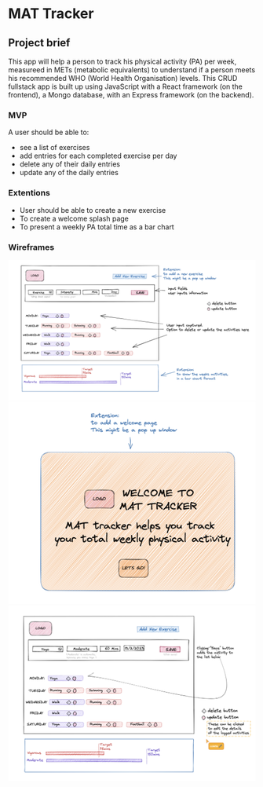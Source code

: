# MAT Tracker

## Project brief
This app will help a person to track his physical activity (PA) per week, measureed in METs (metabolic equivalents) to understand if a person meets his recommended WHO (World Health Organisation) levels. This CRUD fullstack app is built up using JavaScript with a React framework (on the frontend), a Mongo database, with an Express framework (on the backend).

### MVP
A user should be able to:
* see a list of exercises
* add entries for each completed exercise per day
* delete any of their daily entries
* update any of the daily entries

### Extentions
* User should be able to create a new exercise
* To create a welcome splash page
* To present a weekly PA total time as a bar chart

### Wireframes
![Wireframe1](Screengrabs/Screenshot%202023-02-03%20at%2011.57.33.png)
![Wireframe1](Screengrabs/Screenshot%202023-02-03%20at%2011.57.49.png)
![Wireframe1](Screengrabs/Screenshot%202023-02-03%20at%2011.58.03.png)
